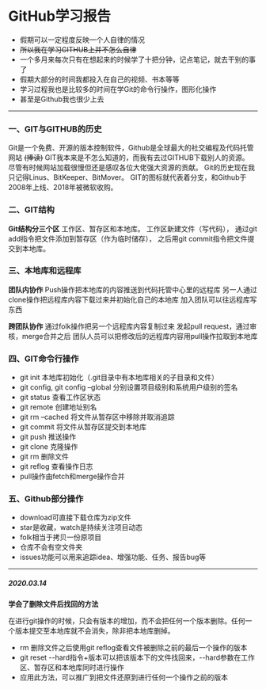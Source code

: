 # GitHub学习报告

+ 假期可以一定程度反映一个人自律的情况
+ ~~所以我在学习GITHUB上并不怎么自律~~
+ 一个多月来每次只有在想起来的时候学了十把分钟，记点笔记，就去干别的事了
+ 假期大部分的时间我都投入在自己的视频、书本等等
+ 学习过程我也是比较多的时间在学Git的命令行操作，图形化操作
+ 甚至是Github我也很少上去
---
### 一、GIT与GITHUB的历史

Git是一个免费、开源的版本控制软件，Github是全球最大的社交编程及代码托管网站 ~~(捧读)~~
GIT我本来是不怎么知道的，而我有去过GITHUB下载别人的资源。
尽管有时候网站加载很慢但还是感叹各位大佬强大资源的贡献。
Git的历史现在我只记得Linus、BitKeeper、BitMover。
GIT的图标就代表着分支，和Github于2008年上线、2018年被微软收购。

### 二、GIT结构

**Git结构分三个区**
工作区、暂存区和本地库。
工作区新建文件（写代码），
通过git add指令把文件添加到暂存区（作为临时储存），
之后用git commit指令把文件提交到本地库。

### 三、本地库和远程库

**团队内协作**
Push操作把本地库的内容推送到代码托管中心里的远程库
另一人通过clone操作把远程库内容下载过来并初始化自己的本地库
加入团队可以往远程库写东西

**跨团队协作**
通过folk操作把另一个远程库内容复制过来
发起pull request，通过审核，merge合并之后
团队人员可以把修改后的远程库内容用pull操作拉取到本地库

### 四、GIT命令行操作
+  git init  本地库初始化（.git目录中有本地库相关的子目录和文件）
+  git config, git config –global  分别设置项目级别和系统用户级别的签名
+  git status  查看工作区状态
+  git remote  创建地址别名
+  git rm –cached 将文件从暂存区中移除并取消追踪
+  git commit  将文件从暂存区提交到本地库
+  git push  推送操作
+  git clone  克隆操作
+  git rm 删除文件
+  git reflog 查看操作日志
+  pull操作由fetch和merge操作合并

### 五、Github部分操作
+  download可直接下载仓库为zip文件
+  star是收藏，watch是持续关注项目动态
+  folk相当于拷贝一份原项目
+  仓库不会有空文件夹
+  issues功能可以用来追踪idea、增强功能、任务、报告bug等
---
##### 2020.03.14

**学会了删除文件后找回的方法**

在进行git操作的时候，只会有版本的增加，而不会把任何一个版本删除。任何一个版本提交至本地库就不会消失，除非把本地库删掉。

+ rm 删除文件之后使用git reflog查看文件被删除之前的最后一个操作的版本
+ git reset --hard指令+版本可以把该版本下的文件找回来，--hard参数在工作区、暂存区和本地库同时进行操作
+ 应用此方法，可以推广到把文件还原到进行任何一个操作之前的版本
